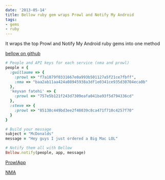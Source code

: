 ```yaml
---
date: '2013-05-14'
title: Bellow ruby gem wraps Prowl and Notify My Android
tags:
- gems
- ruby
---
```


It wraps the top Prowl and Notify My Android ruby gems into one method

[bellow on github](https://github.com/kfatehi/bellow)

```ruby
# People and API keys for each service (nma and prowl)
people = {
  :guillaume => {
    :prowl => "f7a1879f0331667e0a993b501127a5f21ce7fbff",
    :nma => "baa2ab11aa424a08945938a3df1e0341ce935d30704eca0b"
  },
  'keyvan fatehi' => {
    :prowl => "757e5b121f243d7309eafa041ba93f5d794336cd"
  },
  :steve => {
    :prowl => "85138c449bd3ee2f48039c8ca471f710c4257f70"
  }
}

# Build your message
subject = "McDonalds"
message = "Hey guys I just ordered a Big Mac LOL"

# Notify them all with Bellow
Bellow.notify(people, app, message)
```

[ProwlApp](http://www.prowlapp.com)

[NMA](http://www.notifymyandroid.com)
